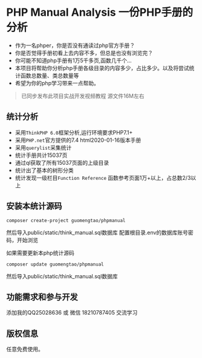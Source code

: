 
PHP Manual Analysis 一份PHP手册的分析
===============

* 作为一名phper，你是否没有通读过php官方手册？
* 你是否觉得手册初看上去内容不多，但总是也没有浏览完？
* 你可能不知道php手册有1万5千多页,函数几千个...
* 本项目将帮助你分析php手册各级目录的内容多少，占比多少。以及将尝试统计函数总数量、类总数量等
* 希望为你的php学习带来一点帮助。

> 已同步发布此项目实战开发视频教程
> 源文件16M左右

## 统计分析

* 采用`ThinkPHP 6.0`框架分析,运行环境要求PHP7.1+
* 采用`PHP.net`官方提供的7.4 html2020-01-16版本手册
* 采用`querylist`采集统计
* 统计手册共计15037页
* 通过ql获取了所有15037页面的上级目录
* 统计出了基本的树形分类
* 统计发现一级栏目`Function Reference` 函数参考页面1万+以上，占总数2/3以上


## 安装本统计源码

~~~
composer create-project guomengtao/phpmanual
~~~

然后导入public/static/think_manual.sql数据库
配置根目录.env的数据库账号密码，开始浏览

如果需要更新本php统计源码
~~~
composer update guomengtao/phpmanual
~~~

 然后导入public/static/think_manual.sql数据库

## 功能需求和参与开发

添加我的QQ25028636 或 微信 18210787405 交流学习

## 版权信息

任意免费使用。
 